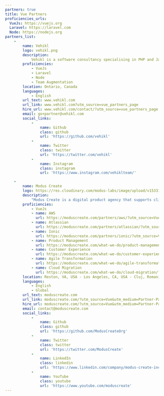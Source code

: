 ```yaml
---
partners: true
title: Vue Partners
proficiencies_urls:
  VueJs: https://vuejs.org
  Laravel: https://laravel.com
  Node: https://nodejs.org
partners_list:
    -
        name: Vehikl
        logo: vehikl.png
        description:
            Vehikl is a software consultancy specialising in PHP and JavaScript.
        proficiencies:
            - VueJs
            - Laravel
            - Node
            - Team Augmentation
        location: Ontario, Canada
        languages:
            - English
        url_text: www.vehikl.com
        url_link: www.vehikl.com?utm_source=vue_partners_page
        hire_url: www.vehikl.com/contact/?utm_source=vue_partners_page
        email: go+partner@vehikl.com
        social_links:
            -
                name: Github
                class: github
                url: 'https://github.com/vehikl'
            -
                name: Twitter
                class: twitter
                url: 'https://twitter.com/vehikl'
            -
                name: Instagram
                class: instagram
                url: 'https://www.instagram.com/vehiklteam/'

    -
        name: Modus Create
        logo: https://res.cloudinary.com/modus-labs/image/upload/v1533109874/modus/logo-vertical-black.svg
        description:
            "Modus Create is a digital product agency that supports clients with business and product strategy consulting, customer experience, cloud services, and Agile software delivery. Our official partnerships with Atlassian, AWS, Cloudflare, GitHub, Ionic Framework, and Vue.js reinforce our proven results with digital transformation with organizations from startups to the Fortune 100."
        proficiencies:
            - VueJs
            - name: AWS
              url: https://moduscreate.com/partners/aws/?utm_source=Vue&utm_medium=Partner-Page&utm_campaign=Vue_partnerpage
            - name: Atlassian
              url: https://moduscreate.com/partners/atlassian/?utm_source=Vue&utm_medium=Partner-Page&utm_campaign=Vue_partnerpage
            - name: Ionic
              url: https://moduscreate.com/partners/ionic/?utm_source=Vue&utm_medium=Partner-Page&utm_campaign=Vue_partnerpage
            - name: Product Management
              url: https://moduscreate.com/what-we-do/product-management/?utm_source=Vue&utm_medium=Partner-Page&utm_campaign=Vue_partnerpage
            - name: Customer Experience
              url: https://moduscreate.com/what-we-do/customer-experience/?utm_source=Vue&utm_medium=Partner-Page&utm_campaign=Vue_partnerpage
            - name: Agile Transformation
              url: https://moduscreate.com/what-we-do/agile-transformation/?utm_source=Vue&utm_medium=Partner-Page&utm_campaign=Vue_partnerpage
            - name: Cloud Migration
              url: https://moduscreate.com/what-we-do/cloud-migration/?utm_source=Vue&utm_medium=Partner-Page&utm_campaign=Vue_partnerpage
        location: Reston, VA, USA - Los Angeles, CA, USA - Cluj, Romania - San José, Costa Rica
        languages:
            - English
            - Global
        url_text: moduscreate.com
        url_link: moduscreate.com/?utm_source=Vue&utm_medium=Partner-Page&utm_campaign=Vue_partnerpage
        hire_url: moduscreate.com/?utm_source=Vue&utm_medium=Partner-Page&utm_campaign=Vue_partnerpage
        email: contact@moduscreate.com
        social_links:
            -
                name: Github
                class: github
                url: 'https://github.com/ModusCreateOrg'
            -
                name: Twitter
                class: twitter
                url: 'https://twitter.com/ModusCreate'
            -
                name: LinkedIn
                class: linkedin
                url: 'https://www.linkedin.com/company/modus-create-inc'
            -
                name: YouTube
                class: youtube
                url: 'https://www.youtube.com/moduscreate'
---
```

